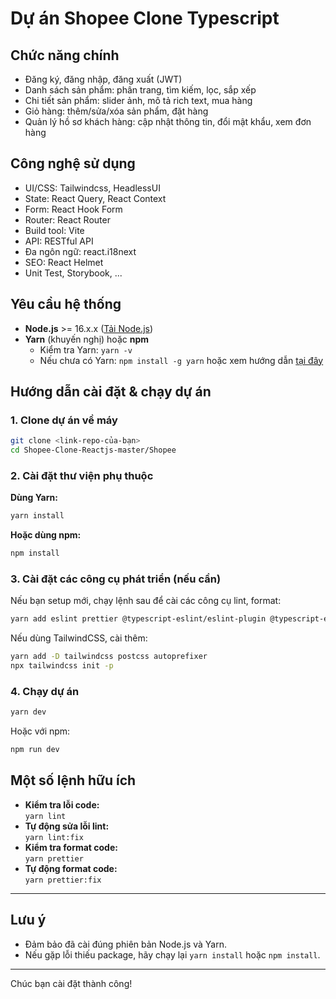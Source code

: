 # Dự án Shopee Clone Typescript

## Chức năng chính

- Đăng ký, đăng nhập, đăng xuất (JWT)
- Danh sách sản phẩm: phân trang, tìm kiếm, lọc, sắp xếp
- Chi tiết sản phẩm: slider ảnh, mô tả rich text, mua hàng
- Giỏ hàng: thêm/sửa/xóa sản phẩm, đặt hàng
- Quản lý hồ sơ khách hàng: cập nhật thông tin, đổi mật khẩu, xem đơn hàng

## Công nghệ sử dụng

- UI/CSS: Tailwindcss, HeadlessUI
- State: React Query, React Context
- Form: React Hook Form
- Router: React Router
- Build tool: Vite
- API: RESTful API
- Đa ngôn ngữ: react.i18next
- SEO: React Helmet
- Unit Test, Storybook, ...

## Yêu cầu hệ thống

- **Node.js** >= 16.x.x ([Tải Node.js](https://nodejs.org/))
- **Yarn** (khuyến nghị) hoặc **npm**
  - Kiểm tra Yarn: `yarn -v`
  - Nếu chưa có Yarn: `npm install -g yarn` hoặc xem hướng dẫn [tại đây](https://classic.yarnpkg.com/en/docs/getting-started)

## Hướng dẫn cài đặt & chạy dự án

### 1. Clone dự án về máy

```bash
git clone <link-repo-của-bạn>
cd Shopee-Clone-Reactjs-master/Shopee
```

### 2. Cài đặt thư viện phụ thuộc

**Dùng Yarn:**
```bash
yarn install
```
**Hoặc dùng npm:**
```bash
npm install
```

### 3. Cài đặt các công cụ phát triển (nếu cần)

Nếu bạn setup mới, chạy lệnh sau để cài các công cụ lint, format:
```bash
yarn add eslint prettier @typescript-eslint/eslint-plugin @typescript-eslint/parser eslint-config-prettier eslint-plugin-import eslint-plugin-jsx-a11y eslint-plugin-react eslint-plugin-prettier prettier-plugin-tailwindcss eslint-plugin-react-hooks -D
```

Nếu dùng TailwindCSS, cài thêm:
```bash
yarn add -D tailwindcss postcss autoprefixer
npx tailwindcss init -p
```

### 4. Chạy dự án

```bash
yarn dev
```
Hoặc với npm:
```bash
npm run dev
```



## Một số lệnh hữu ích

- **Kiểm tra lỗi code:**  
  `yarn lint`
- **Tự động sửa lỗi lint:**  
  `yarn lint:fix`
- **Kiểm tra format code:**  
  `yarn prettier`
- **Tự động format code:**  
  `yarn prettier:fix`

---

## Lưu ý

- Đảm bảo đã cài đúng phiên bản Node.js và Yarn.
- Nếu gặp lỗi thiếu package, hãy chạy lại `yarn install` hoặc `npm install`.


---

Chúc bạn cài đặt thành công!
